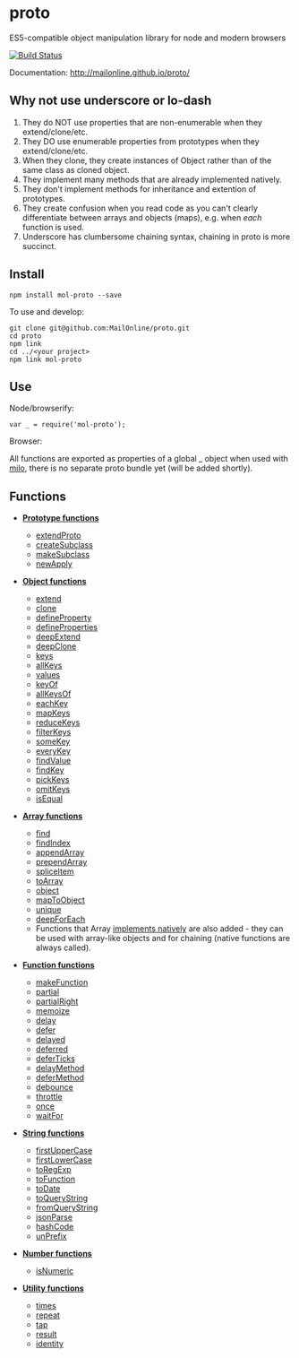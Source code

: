 proto
=====

ES5-compatible object manipulation library for node and modern browsers

[![Build Status](https://travis-ci.org/MailOnline/proto.png?branch=master)](https://travis-ci.org/MailOnline/proto)

Documentation: http://mailonline.github.io/proto/


Why not use underscore or lo-dash
---------------------------------

1. They do NOT use properties that are non-enumerable when they extend/clone/etc.
2. They DO use enumerable properties from prototypes when they extend/clone/etc.
3. When they clone, they create instances of Object rather than of the same class as cloned object.
4. They implement many methods that are already implemented natively.
5. They don't implement methods for inheritance and extention of prototypes.
6. They create confusion when you read code as you can't clearly differentiate
between arrays and objects (maps), e.g. when _each_ function is used.
7. Underscore has clumbersome chaining syntax, chaining in proto is more succinct.


Install
-------

    npm install mol-proto --save

To use and develop:

    git clone git@github.com:MailOnline/proto.git
    cd proto
    npm link
    cd ../<your project>
    npm link mol-proto


Use
---

Node/browserify:

    var _ = require('mol-proto');
    
Browser:

All functions are exported as properties of a global _ object when used with [milo](https://github.com/MailOnline/milo), there is no separate proto bundle yet (will be added shortly).


Functions
---------

* [__Prototype functions__](http://mailonline.github.io/proto/proto_prototype.js.html)
   * [extendProto](http://mailonline.github.io/proto/proto_prototype.js.html#extendProto)
   * [createSubclass](http://mailonline.github.io/proto/proto_prototype.js.html#createSubclass)
   * [makeSubclass](http://mailonline.github.io/proto/proto_prototype.js.html#makeSubclass)
   * [newApply](http://mailonline.github.io/proto/proto_prototype.js.html#newApply)


* [__Object functions__](http://mailonline.github.io/proto/proto_object.js.html)
  * [extend](http://mailonline.github.io/proto/proto_object.js.html#extend)
  * [clone](http://mailonline.github.io/proto/proto_object.js.html#clone)
  * [defineProperty](http://mailonline.github.io/proto/proto_object.js.html#defineProperty)
  * [defineProperties](http://mailonline.github.io/proto/proto_object.js.html#defineProperties)
  * [deepExtend](http://mailonline.github.io/proto/proto_object.js.html#deepExtend)
  * [deepClone](http://mailonline.github.io/proto/proto_object.js.html#deepClone)
  * [keys](http://mailonline.github.io/proto/proto_object.js.html#keys)
  * [allKeys](http://mailonline.github.io/proto/proto_object.js.html#allKeys)
  * [values](http://mailonline.github.io/proto/proto_object.js.html#values)
  * [keyOf](http://mailonline.github.io/proto/proto_object.js.html#keyOf)
  * [allKeysOf](http://mailonline.github.io/proto/proto_object.js.html#allKeysOf)
  * [eachKey](http://mailonline.github.io/proto/proto_object.js.html#eachKey)
  * [mapKeys](http://mailonline.github.io/proto/proto_object.js.html#mapKeys)
  * [reduceKeys](http://mailonline.github.io/proto/proto_object.js.html#reduceKeys)
  * [filterKeys](http://mailonline.github.io/proto/proto_object.js.html#filterKeys)
  * [someKey](http://mailonline.github.io/proto/proto_object.js.html#someKey)
  * [everyKey](http://mailonline.github.io/proto/proto_object.js.html#everyKey)
  * [findValue](http://mailonline.github.io/proto/proto_object.js.html#findValue)
  * [findKey](http://mailonline.github.io/proto/proto_object.js.html#findKey)
  * [pickKeys](http://mailonline.github.io/proto/proto_object.js.html#pickKeys)
  * [omitKeys](http://mailonline.github.io/proto/proto_object.js.html#omitKeys)
  * [isEqual](http://mailonline.github.io/proto/proto_object.js.html#isEqual)

* [__Array functions__](http://mailonline.github.io/proto/proto_array.js.html)
  * [find](http://mailonline.github.io/proto/proto_array.js.html#find)
  * [findIndex](http://mailonline.github.io/proto/proto_array.js.html#findIndex)
  * [appendArray](http://mailonline.github.io/proto/proto_array.js.html#appendArray)
  * [prependArray](http://mailonline.github.io/proto/proto_array.js.html#prependArray)
  * [spliceItem](http://mailonline.github.io/proto/proto_array.js.html/proto_array.js.html#spliceItem)
  * [toArray](http://mailonline.github.io/proto/proto_array.js.html#toArray)
  * [object](http://mailonline.github.io/proto/proto_array.js.html#object)
  * [mapToObject](http://mailonline.github.io/proto/proto_array.js.html#mapToObject)
  * [unique](http://mailonline.github.io/proto/proto_array.js.html#unique)
  * [deepForEach](http://mailonline.github.io/proto/proto_array.js.html#deepForEach)
  * Functions that Array [implements natively](https://developer.mozilla.org/en-US/docs/Web/JavaScript/Reference/Global_Objects/Array/prototype#Methods) are also added - they can be used with array-like objects and for chaining (native functions are always called).

* [__Function functions__](http://mailonline.github.io/proto/proto_function.js.html)
  * [makeFunction](http://mailonline.github.io/proto/proto_function.js.html#makeFunction)
  * [partial](http://mailonline.github.io/proto/proto_function.js.html#partial)
  * [partialRight](http://mailonline.github.io/proto/proto_function.js.html#partialRight)
  * [memoize](http://mailonline.github.io/proto/proto_function.js.html#memoize)
  * [delay](http://mailonline.github.io/proto/proto_function.js.html#delay)
  * [defer](http://mailonline.github.io/proto/proto_function.js.html#defer)
  * [delayed](http://mailonline.github.io/proto/proto_function.js.html#delayed)
  * [deferred](http://mailonline.github.io/proto/proto_function.js.html#deferred)
  * [deferTicks](http://mailonline.github.io/proto/proto_function.js.html#deferTicks)
  * [delayMethod](http://mailonline.github.io/proto/proto_function.js.html#delayMethod)
  * [deferMethod](http://mailonline.github.io/proto/proto_function.js.html#deferMethod)
  * [debounce](http://mailonline.github.io/proto/proto_function.js.html#debounce)
  * [throttle](http://mailonline.github.io/proto/proto_function.js.html#throttle) 
  * [once](http://mailonline.github.io/proto/proto_function.js.html#once)
  * [waitFor](http://mailonline.github.io/proto/proto_function.js.html#waitFor)


* [__String functions__](http://mailonline.github.io/proto/proto_string.js.html)
  * [firstUpperCase](http://mailonline.github.io/proto/proto_string.js.html#firstUpperCase)
  * [firstLowerCase](http://mailonline.github.io/proto/proto_string.js.html#firstLowerCase)
  * [toRegExp](http://mailonline.github.io/proto/proto_string.js.html#toRegExp)
  * [toFunction](http://mailonline.github.io/proto/proto_string.js.html#toFunction)
  * [toDate](http://mailonline.github.io/proto/proto_string.js.html#toDate)
  * [toQueryString](http://mailonline.github.io/proto/proto_string.js.html#toQueryString)
  * [fromQueryString](http://mailonline.github.io/proto/proto_string.js.html#fromQueryString)
  * [jsonParse](http://mailonline.github.io/proto/proto_string.js.html#jsonParse)
  * [hashCode](http://mailonline.github.io/proto/proto_string.js.html#hashCode)
  * [unPrefix](http://mailonline.github.io/proto/proto_string.js.html#unPrefix)

* [__Number functions__](http://mailonline.github.io/proto/proto_number.js.html)
  * [isNumeric](http://mailonline.github.io/proto/proto_number.js.html#isNumeric)


* [__Utility functions__](http://mailonline.github.io/proto/proto_util.js.html)
  * [times](http://mailonline.github.io/proto/proto_util.js.html#times)
  * [repeat](http://mailonline.github.io/proto/proto_util.js.html#repeat)
  * [tap](http://mailonline.github.io/proto/proto_util.js.html#tap)
  * [result](http://mailonline.github.io/proto/proto_util.js.html#result)
  * [identity](http://mailonline.github.io/proto/proto_util.js.html#identity)
